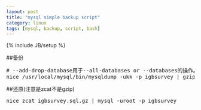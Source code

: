 ```yaml
---
layout: post
title: "mysql simple backup script"
category: linux
tags: [mysql, backup, script, bash]
---
```

{% include JB/setup %}

##备份

<pre lang="bash">
# --add-drop-database用于--all-databases or --databases的操作。单数据库无效。
nice /usr/local/mysql/bin/mysqldump -ukk -p igbsurvey | gzip > igbsurvey.sql.gz
</pre>

##还原(注意是zcat不是gzip)

<pre lang="bash">
nice zcat igbsurvey.sql.gz | mysql -uroot -p igbsurvey
</pre>
